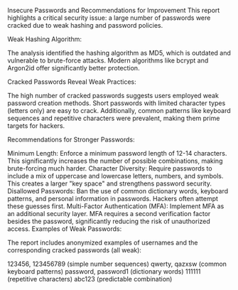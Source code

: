 Insecure Passwords and Recommendations for Improvement
This report highlights a critical security issue: a large number of passwords were cracked due to weak hashing and password policies.

Weak Hashing Algorithm:

The analysis identified the hashing algorithm as MD5, which is outdated and vulnerable to brute-force attacks. Modern algorithms like bcrypt and Argon2id offer significantly better protection.

Cracked Passwords Reveal Weak Practices:

The high number of cracked passwords suggests users employed weak password creation methods. Short passwords with limited character types (letters only) are easy to crack. Additionally, common patterns like keyboard sequences and repetitive characters were prevalent, making them prime targets for hackers.

Recommendations for Stronger Passwords:

Minimum Length: Enforce a minimum password length of 12-14 characters. This significantly increases the number of possible combinations, making brute-forcing much harder.
Character Diversity: Require passwords to include a mix of uppercase and lowercase letters, numbers, and symbols. This creates a larger "key space" and strengthens password security.
Disallowed Passwords: Ban the use of common dictionary words, keyboard patterns, and personal information in passwords. Hackers often attempt these guesses first.
Multi-Factor Authentication (MFA): Implement MFA as an additional security layer. MFA requires a second verification factor besides the password, significantly reducing the risk of unauthorized access.
Examples of Weak Passwords:

The report includes anonymized examples of usernames and the corresponding cracked passwords (all weak):

123456, 123456789 (simple number sequences)
qwerty, qazxsw (common keyboard patterns)
password, password1 (dictionary words)
111111 (repetitive characters)
abc123 (predictable combination)

